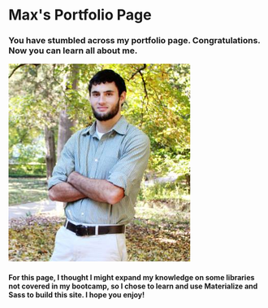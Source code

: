 # Max's Portfolio Page

### You have stumbled across my portfolio page. Congratulations. Now you can learn all about me.

![My Face](assets/images/maxphoto.png)

#### For this page, I thought I might expand my knowledge on some libraries not covered in my bootcamp, so I chose to learn and use Materialize and Sass to build this site. I hope you enjoy!